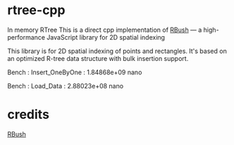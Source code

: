 # rtree-cpp
In memory RTree 
This is a direct cpp implementation of [RBush](https://github.com/mourner/rbush) —  a high-performance JavaScript library for 2D spatial indexing

This library is for 2D spatial indexing of points and rectangles. 
It's based on an optimized R-tree data structure with bulk insertion support.



Bench : Insert_OneByOne : 1.84868e+09 nano

Bench : Load_Data : 2.88023e+08 nano

# credits 
 [RBush](https://github.com/mourner/rbush)
